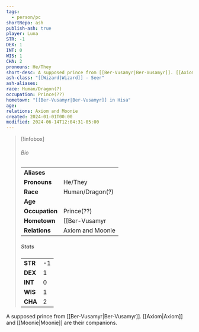 ```yaml
---
tags:
  - person/pc
shortRepo: ash
publish-ash: true
player: Luna
STR: -1
DEX: 1
INT: 0
WIS: 1
CHA: 2
pronouns: He/They
short-desc: A supposed prince from [[Ber-Vusamyr|Ber-Vusamyr]]. [[Axiom|Axiom]] and [[Moonie|Moonie]] are their companions.
ash-class: "[[Wizard|Wizard]] - Seer"
ash-aliases: 
race: Human/Dragon(?)
occupation: Prince(??)
hometown: "[[Ber-Vusamyr|Ber-Vusamyr]] in Hisa"
age: 
relations: Axiom and Moonie
created: 2024-01-01T00:00
modified: 2024-06-14T12:04:31-05:00
---
```


> [!infobox]
> ###### Bio
> |                |                  |
> | -------------- | ---------------- |
> |**Aliases**     |                 |
> |**Pronouns**    | He/They           |
> |**Race**        | Human/Dragon(?)            |
> |**Age**         |             |
> |**Occupation**  | Prince(??)        |
> |**Hometown**|[[Ber-Vusamyr|Ber-Vusamyr]] in Hisa|
> |**Relations**| Axiom and Moonie |
> 
> ##### Stats
> |      |      |
> | ---- | ---- |
> | **STR**  | -1     |
> | **DEX**  | 1     |
> | **INT**  | 0     |
> | **WIS**  | 1     |
> | **CHA**  | 2     |


A supposed prince from [[Ber-Vusamyr|Ber-Vusamyr]]. [[Axiom|Axiom]] and [[Moonie|Moonie]] are their companions.


